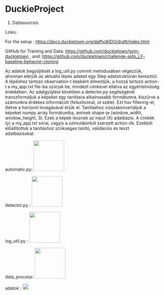 # DuckieProject
1. Datasources:

Links:

For the setup : https://docs.duckietown.org/daffy/AIDO/draft/index.html

GitHub for Training and Data: https://github.com/duckietown/gym-duckietown
                       , and: https://github.com/duckietown/challenge-aido_LF-baseline-behavior-cloning

Az adatok begyűjtését a log_util.py commit metódusában végezzük, ahonnan elérjük az aktuális lépés adatait egy Step adatstruktúrán keresztül. A lépéshez tartozó observation-t képként elmentjük, a hozzá tartozó action-t a my_app.txt file-ba szúrjuk be, mindezt címkével ellátva az egyértelműség érdekében.
Az adatgyűjtést követően a detector.py segítségével transzformáljuk a képeket egy tanításra alkalmasabb formátumra, kiszűrve a számunkra érdekes információt (felezővonal, út széle). Ezt hsv filtering-el, illetve a horizont levágásával érjük el.
Tanításhoz visszakonvertáljuk a képeket numpy array formátumba, aminek shape-je (window_width, window_height, 3). Ezek a képek lesznek az input (X) adatbázis. A címkék (y) a my_app.txt sorai, vagyis a szimulátorból szerzett action-ök. Ezekből előállítottuk a tanításhoz szükséges tanító, validációs és teszt adatbázisokat.


  automatic.py: [<img src="https://colab.research.google.com/assets/colab-badge.svg" width="100"/>](https://colab.research.google.com/drive/17ZmFWd9ipcPhu3UMql5EZ32AyhlOysG2)

  detector.py : [<img src="https://colab.research.google.com/assets/colab-badge.svg" width="100"/>](https://colab.research.google.com/drive/1xQSpIAknsp-DMxFXMpcI60WFaWCoqjEi)
  
  log_util.py : [<img src="https://colab.research.google.com/assets/colab-badge.svg" width="100"/>](https://colab.research.google.com/drive/1kUI_Ohr98yPwcjAsObPhGv1oSjUGq4mM)

  data_process: [<img src="https://colab.research.google.com/assets/colab-badge.svg" width="100"/>](https://colab.research.google.com/drive/1O8lRYQlKN9IQgttoQGnu35wppqE9DZBH)
  
  adatok : [<img src="https://upload.wikimedia.org/wikipedia/commons/thumb/1/12/Google_Drive_icon_%282020%29.svg/1147px-Google_Drive_icon_%282020%29.svg.png" width="20"/>](https://drive.google.com/drive/folders/124WPRwzaz-ePeScy4qqRwlmeeOi_Ii7w?usp=sharing)

